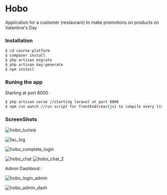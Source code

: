 # Hobo

Application for a customer (restaurant) to make promotions on products on Valentine's Day

### Installation

```sh
$ cd course-platform
$ composer install 
$ php artisan migrate
$ php artisan key:generate
$ npm install
```
### Runing the app
Starting at port 8000
```sh
$ php artisan serve //starting laravel at port 8000
$ npm run watch //run script for frontEnd(reactjs) to compile every time there is a change

```

### ScreenShots

![hobo_tunisie](https://user-images.githubusercontent.com/36156046/92410372-c8a76700-f13b-11ea-80a8-32faa4a95f18.PNG)

![fac_log](https://user-images.githubusercontent.com/36156046/92420148-aa586000-f169-11ea-8443-b7928908830b.PNG)

![hobo_complete_login](https://user-images.githubusercontent.com/36156046/92420099-59486c00-f169-11ea-929b-8042883a12ed.PNG)

![hobo_chat](https://user-images.githubusercontent.com/36156046/92420092-4df54080-f169-11ea-9fe3-3d85851e372a.PNG)
![hobo_chat_2](https://user-images.githubusercontent.com/36156046/92420095-53528b00-f169-11ea-9498-516dacc0d96a.PNG)

Admin Dashbord :

![hobo_login_admin](https://user-images.githubusercontent.com/36156046/92410374-cba25780-f13b-11ea-93b5-e4973697a7b0.PNG)

![hobo_admin_dash](https://user-images.githubusercontent.com/36156046/92410377-cd6c1b00-f13b-11ea-86b1-a2cff9c12a6c.PNG)
